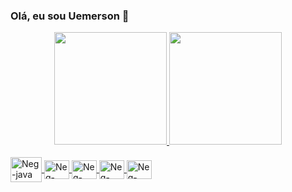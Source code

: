 ### Olá, eu sou Uemerson 👋


<div align="center">
  <a href="https://github.com/Neg0023">
  <img height="180em" src="https://github-readme-stats.vercel.app/api?username=Neg0023&show_icons=true&theme=react&include_all_commits=true&count_private=true"/>
  <img height="180em" src="https://github-readme-stats.vercel.app/api/top-langs/?username=Neg0023&langs_count=7&theme=react"/>
</div>
<div style="display: inline_block" ><br>
  <img align="center" alt="Neg-java" height="40" width="50" src="https://cdn.jsdelivr.net/gh/devicons/devicon/icons/java/java-original.svg" />
  <img align="center" alt="Neg-php" height="30" width="40" src="https://cdn.jsdelivr.net/gh/devicons/devicon/icons/php/php-plain.svg" />
  <img align="center" alt="Neg-python" height="30" width="40" src="https://cdn.jsdelivr.net/gh/devicons/devicon/icons/python/python-plain.svg" />
  <img align="center" alt="Neg-html" height="30" width="40" src="https://cdn.jsdelivr.net/gh/devicons/devicon/icons/html5/html5-plain-wordmark.svg" />
  <img align="center" alt="Neg-css" height="30" width="40" src="https://cdn.jsdelivr.net/gh/devicons/devicon/icons/css3/css3-plain-wordmark.svg" />

</div>
